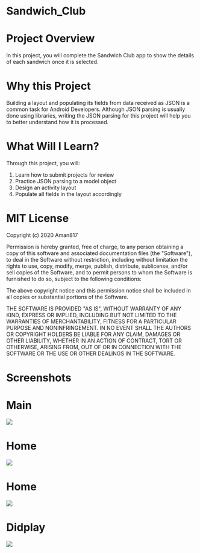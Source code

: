 # Sandwich_Club

# Project Overview

In this project, you will complete the Sandwich Club app to show the details of each sandwich once it is selected.

# Why this Project

Building a layout and populating its fields from data received as JSON is a common task for Android Developers. Although JSON parsing is usually done using libraries, writing the JSON parsing for this project will help you to better understand how it is processed.


# What Will I Learn?

Through this project, you will:
1. 	Learn how to submit projects for review
2. 	Practice JSON parsing to a model object
3. 	Design an activity layout
4. 	Populate all fields in the layout accordingly

# MIT License

Copyright (c) 2020 Aman817

Permission is hereby granted, free of charge, to any person obtaining a copy
of this software and associated documentation files (the "Software"), to deal
in the Software without restriction, including without limitation the rights
to use, copy, modify, merge, publish, distribute, sublicense, and/or sell
copies of the Software, and to permit persons to whom the Software is
furnished to do so, subject to the following conditions:

The above copyright notice and this permission notice shall be included in all
copies or substantial portions of the Software.

THE SOFTWARE IS PROVIDED "AS IS", WITHOUT WARRANTY OF ANY KIND, EXPRESS OR
IMPLIED, INCLUDING BUT NOT LIMITED TO THE WARRANTIES OF MERCHANTABILITY,
FITNESS FOR A PARTICULAR PURPOSE AND NONINFRINGEMENT. IN NO EVENT SHALL THE
AUTHORS OR COPYRIGHT HOLDERS BE LIABLE FOR ANY CLAIM, DAMAGES OR OTHER
LIABILITY, WHETHER IN AN ACTION OF CONTRACT, TORT OR OTHERWISE, ARISING FROM,
OUT OF OR IN CONNECTION WITH THE SOFTWARE OR THE USE OR OTHER DEALINGS IN THE
SOFTWARE.

# Screenshots

# Main

![](src/1.jpg)

# Home

![](src/2.jpg)

# Home

![](src/3.jpg)

# Didplay

![](src/4.jpg)
